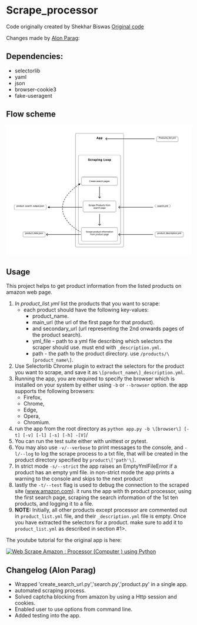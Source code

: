 # Scrape_processor
Code originally created by Shekhar Biswas [Original code](https://github.com/shekharbiswas/scrape_processor)

Changes made by [Alon Parag](https://github.com/alonoparag):

## Dependencies:
* selectorlib
* yaml
* json
* browser-cookie3
* fake-useragent

## Flow scheme

![Workflow of scrape-processor](https://github.com/Alonoparag/CAB-Cohort-2/blob/master/module-1/assignment-03/scrape_processor-master/app_scheme.png)

## Usage
This project helps to get product information from the listed products on amazon web page.
1. *In product_list.yml* list the products that you want to scrape:
   * each product should have the following key-values:
     * product_name.
     * main_url (the url of the first page for that product).
     * and secondary_url (url representing the 2nd onwards pages of the product search).
     * yml_file - path to a yml file describing which selectors the scraper should use. must end with `_description.yml`.
     * path - the path to the product directory. use `/products/\[product_name\]`.
2. Use Selectorlib Chrome plugin to extract the selectors for the product you want to scrape, and save it as `\[product_name\]_description.yml`.
3. Running the app, you are required to specify the browser which is installed on your system by either using `-b` or `--browser` option. the app supports the following browsers:
   * Firefox,
   * Chrome,
   * Edge,
   * Opera,
   * Chromium.
4. run the app from the root directory as `python app.py -b \[browser\] [-t] [-v] [-l] [-s] [-h] -[V]`/
5. You can run the test suite either with unittest or pytest.
6. You may also use `-v/--verbose` to print messages to the console, and `-l/--log` to log the scrape process to a txt file, that will be created in the product directory specified by `product\['path'\]`.
7. In strict mode `-s/--strict` the app raises an EmptyYmlFileError if a product has an empty yml file. in non-strict mode the app prints a warning to the console and skips to the next product
8. lastly the `-t/--test` flag is used to debug the connection to the scraped site (www.amazon.com). it runs the app with th product processor, using the first search page, scraping the search information of the 1st ten products, and logging it to a file.
9. **NOTE:** Initially, all other products except processor are commented out in `product_list.yml` file, and their `_description.yml` file is empty. Once you have extracted the selectors for a product. make sure to add it to `product_list.yml` as described in section \#1>.



The youtube tutorial for the original app is here:

[![Web Scrape Amazon : Processor (Computer ) using Python](https://img.youtube.com/vi/0jY-ULpZq50/0.jpg)](https://www.youtube.com/watch?v=0jY-ULpZq50)


## Changelog (Alon Parag)
* Wrapped 'create_search_url.py','search.py','product.py' in a single app.
* automated scraping process.
* Solved captcha blocking from amazon by using a Http session and cookies.
* Enabled user to use options from command line.
* Added testing into the app.
